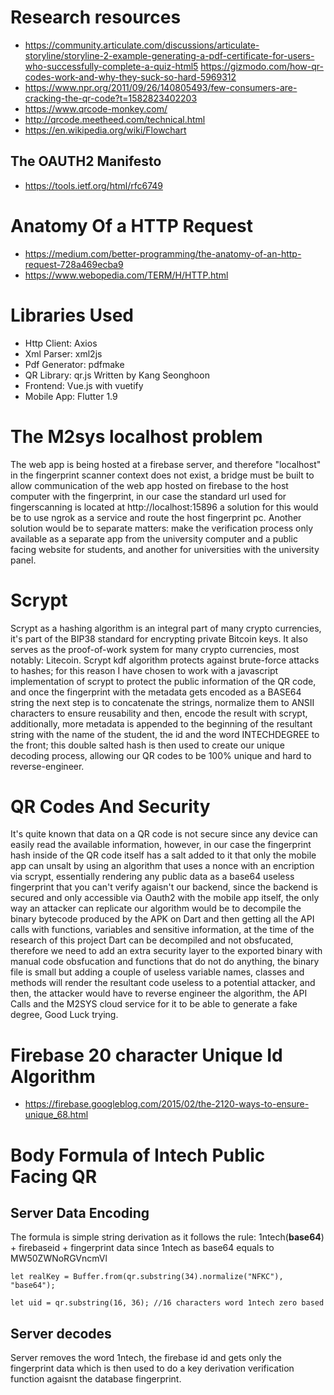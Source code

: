 # Research resources

- https://community.articulate.com/discussions/articulate-storyline/storyline-2-example-generating-a-pdf-certificate-for-users-who-successfully-complete-a-quiz-html5
  https://gizmodo.com/how-qr-codes-work-and-why-they-suck-so-hard-5969312
- https://www.npr.org/2011/09/26/140805493/few-consumers-are-cracking-the-qr-code?t=1582823402203
- https://www.qrcode-monkey.com/
- http://qrcode.meetheed.com/technical.html
- https://en.wikipedia.org/wiki/Flowchart

## The OAUTH2 Manifesto
- https://tools.ietf.org/html/rfc6749


# Anatomy Of a HTTP Request
- https://medium.com/better-programming/the-anatomy-of-an-http-request-728a469ecba9
- https://www.webopedia.com/TERM/H/HTTP.html
# Libraries Used

- Http Client: Axios
- Xml Parser: xml2js
- Pdf Generator: pdfmake
- QR Library: qr.js Written by Kang Seonghoon
- Frontend: Vue.js with vuetify
- Mobile App: Flutter 1.9

# The M2sys localhost problem
The web app is being hosted at a firebase server, and therefore "localhost" in the fingerprint scanner context does not exist, a bridge must be built to allow communication of the web app hosted on firebase to the host computer with the fingerprint, in our case the standard url used for fingerscanning is located at http://localhost:15896
	a solution for this would be to use ngrok as a service and route the host fingerprint pc.
	Another solution would be to separate matters: make the verification process only available as a separate app from the university computer and a public facing website for students, and another for universities with the university panel.

# Scrypt
Scrypt as a hashing algorithm is an integral part of many crypto currencies, it's part of the BIP38 standard for encrypting private Bitcoin keys. It also serves as the proof-of-work system for many crypto currencies, most notably: Litecoin. Scrypt kdf algorithm protects against brute-force attacks to hashes; for this reason I have chosen to work with a javascript implementation of scrypt to protect the public information of the QR code, and once the fingerprint with the metadata gets encoded as a BASE64 string the next step is to concatenate the strings, normalize them to ANSII characters to ensure reusability and then, encode the result with scrypt, additionally, more metadata is appended to the beginning of the resultant string with the name of the student, the id and the word INTECHDEGREE to the front; this double salted hash is then used to create our unique decoding process, allowing our QR codes to be 100% unique and hard to reverse-engineer.

# QR Codes And Security
It's quite known that data on a QR code is not secure since any device can easily read the available information, however, in our case the fingerprint hash inside of the QR code itself has a salt added to it that only the mobile app can unsalt by using an algorithm that uses a nonce with an encription via scrypt, essentially rendering any public data as a base64 useless fingerprint that you can't verify agaisn't our backend, since the backend is secured and only accessible via Oauth2 with the mobile app itself, the only way an attacker can replicate our algorithm would be to decompile the binary bytecode produced by the APK on Dart and then getting all the API calls with functions, variables and sensitive information, at the time of the research of this project Dart can be decompiled and not obsfucated, therefore we need to add an extra security layer to the exported binary with manual code obsfucation and functions that do not do anything, the binary file is small but adding a couple of useless variable names, classes and methods will render the resultant code useless to a potential attacker, and then, the attacker would have to reverse engineer the algorithm, the API Calls and the M2SYS cloud service for it to be able to generate a fake degree, Good Luck trying.

# Firebase 20 character Unique Id Algorithm
- https://firebase.googleblog.com/2015/02/the-2120-ways-to-ensure-unique_68.html

# Body Formula of Intech Public Facing QR
## Server Data Encoding
The formula is simple string derivation as it follows the rule: 1ntech(**base64**) + firebaseid + fingerprint data since 1ntech as base64 equals to MW50ZWNoRGVncmVl

	let realKey = Buffer.from(qr.substring(34).normalize("NFKC"), "base64");

	let uid = qr.substring(16, 36); //16 characters word 1ntech zero based

## Server decodes
Server removes the word 1ntech, the firebase id and gets only the fingerprint data which is then used to do a key derivation verification function agaisnt the database fingerprint.